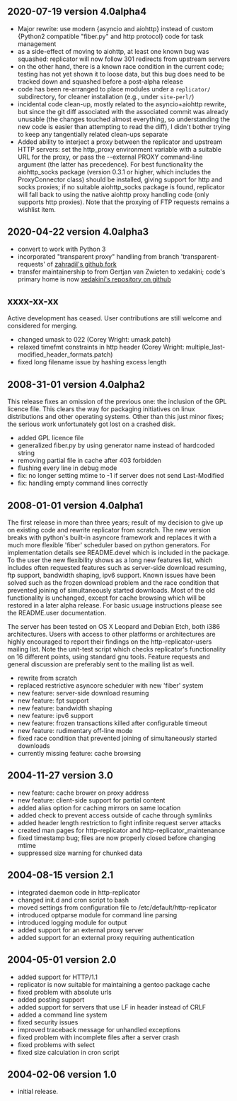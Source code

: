 2020-07-19 version 4.0alpha4
----------------------------
  * Major rewrite: use modern {asyncio and aiohttp} instead of custom {Python2
    compatible "fiber.py" and http protocol} code for task management
  * as a side-effect of moving to aiohttp, at least one known bug was squashed:
    replicator will now follow 301 redirects from upstream servers
  * on the other hand, there is a known race condition in the current code;
    testing has not yet shown it to loose data, but this bug does need to be
    tracked down and squashed before a post-alpha release
  * code has been re-arranged to place modules under a `replicator/`
    subdirectory, for cleaner installation (e.g., under `site-perl/`)
  * incidental code clean-up, mostly related to the asyncio+aiohttp rewrite,
    but since the git diff associated with the associated commit was already
    unusable (the changes touched almost everything, so understanding the new
    code is easier than attempting to read the diff), I didn't bother trying to
    keep any tangentially related clean-ups separate
  * Added ability to interject a proxy between the replicator and upstream HTTP
    servers: set the http_proxy environment variable with a suitable URL for
    the proxy, or pass the --external PROXY command-line argument (the latter
    has precedence).  For best functionality the aiohttp_socks package (version
    0.3.1 or higher, which includes the ProxyConnector class) should be
    installed, giving support for  http and socks proxies; if no suitable
    aiohttp_socks package is found, replicator will fall back to using the
    native aiohttp proxy handling code (only supports http proxies).  Note that
    the proxying of FTP requests remains a wishlist item.

2020-04-22 version 4.0alpha3
----------------------------
  * convert to work with Python 3
  * incorporated "transparent proxy" handling from branch
    'transparent-requests' of
    [zahradil's github fork](https://github.com/zahradil/replicator)
  * transfer maintainership to from Gertjan van Zwieten to xedakini;
    code's primary home is now
    [xedakini's repository on github](https://github.com/xedakini/replicator)

xxxx-xx-xx
----------

Active development has ceased. User contributions are still welcome and
considered for merging.

  * changed umask to 022 (Corey Wright: umask.patch)
  * relaxed timefmt constraints in http header
    (Corey Wright: multiple_last-modified_header_formats.patch)
  * fixed long filename issue by hashing excess length


2008-31-01 version 4.0alpha2
----------------------------

This release fixes an omission of the previous one: the inclusion of the GPL
licence file. This clears the way for packaging initiatives on linux
distributions and other operating systems. Other than this just minor fixes;
the serious work unfortunately got lost on a crashed disk.

  * added GPL licence file
  * generalized fiber.py by using generator name instead of hardcoded string
  * removing partial file in cache after 403 forbidden
  * flushing every line in debug mode
  * fix: no longer setting mtime to -1 if server does not send Last-Modified
  * fix: handling empty command lines correctly


2008-01-01 version 4.0alpha1
----------------------------

The first release in more than three years; result of my decision to give up on
existing code and rewrite replicator from scratch. The new version breaks with
python's built-in asyncore framework and replaces it with a much more flexible
'fiber' scheduler based on python generators. For implementation details see
README.devel which is included in the package. To the user the new flexibility
shows as a long new features list, which includes often requested features such
as server-side download resuming, ftp support, bandwidth shaping, ipv6 support.
Known issues have been solved such as the frozen download problem and the race
condition that prevented joining of simultaneously started downloads. Most of
the old functionality is unchanged, except for cache browsing which will be
restored in a later alpha release. For basic usuage instructions please see the
README.user documentation.

The server has been tested on OS X Leopard and Debian Etch, both i386
architectures. Users with access to other platforms or architectures are highly
encouraged to report their findings on the http-replicator-users mailing list.
Note the unit-test script which checks replicator's functionality on 16
different points, using standard gnu tools. Feature requests and general
discussion are preferably sent to the mailing list as well.

  * rewrite from scratch
  * replaced restrictive asyncore scheduler with new 'fiber' system
  * new feature: server-side download resuming
  * new feature: fpt support
  * new feature: bandwidth shaping
  * new feature: ipv6 support
  * new feature: frozen transactions killed after configurable timeout
  * new feature: rudimentary off-line mode
  * fixed race condition that prevented joining of simultaneously started downloads
  * currently missing feature: cache browsing


2004-11-27 version 3.0
----------------------

  * new feature: cache brower on proxy address
  * new feature: client-side support for partial content
  * added alias option for caching mirrors on same location
  * added check to prevent access outside of cache through symlinks
  * added header length restriction to fight infinite request server attacks
  * created man pages for http-replicator and http-replicator_maintenance
  * fixed timestamp bug; files are now properly closed before changing mtime
  * suppressed size warning for chunked data


2004-08-15 version 2.1
----------------------

  * integrated daemon code in http-replicator
  * changed init.d and cron script to bash
  * moved settings from configuration file to /etc/default/http-replicator
  * introduced optparse module for command line parsing
  * introduced logging module for output
  * added support for an external proxy server
  * added support for an external proxy requiring authentication


2004-05-01 version 2.0
----------------------

  * added support for HTTP/1.1
  * replicator is now suitable for maintaining a gentoo package cache
  * fixed problem with absolute urls
  * added posting support
  * added support for servers that use LF in header instead of CRLF
  * added a command line system
  * fixed security issues
  * improved traceback message for unhandled exceptions
  * fixed problem with incomplete files after a server crash
  * fixed problems with select
  * fixed size calculation in cron script


2004-02-06 version 1.0
----------------------

  * initial release.
